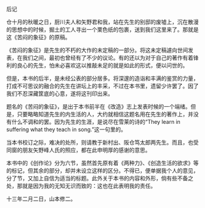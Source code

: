 后记

  

仓十月的秋暖之日，厨川夫人和矢野君和我，站在先生的别邸的废墟上，沉在散漫的思想中的时候，掘土的工人寻出一个栗色纸的包裹，送到我们这里来了。那就是这《苦闷的象征》的原稿。

《苦闷的象征》是先生的不朽的大作的未定稿的一部分。将这未定稿遽向世间发表，在我们之间，最初也曾经有了不少的议论。有的还以为对于自己的著作有着锋利的良心的先生，怕未必喜欢这以推敲未足的就是如此的形式，便以问世的。

但是，本书的后半，是未经公表的部分居多。将深邃的造诣和丰满的鉴赏的力量，打成不可思议的融合的先生在讲坛上的丰采，不过在本书里，遗留少许罢了。因了我们不忍深藏筐底的心意，遂将这刊印出来。

题名的《苦闷的象征》，是出于本书前半在《改造》志上发表时候的一个端绪。但是，只要略略知道先生的内生活的人，大约就相信这题名用在先生的著作上，并没有什么不调和的罢。因为先生的生涯，是说尽在雪莱的诗的“They learn in suffering what they teach in song.”这一句里的。

当本书校订之际，难决的处所，则请教于新村出、阪仓笃太郎两先生。而且，也受同窗的朋友矢野峰人氏的照应，都在此申明厚的感谢的意思。

本书中的《创作论》分为六节，虽然首先原有着《两种力》、《创造生活的欲求》等的标记，但其余的部分，却并未设立这样的区分。不得已，便单据我个人的意见，分了节，又加上自信为适当的标题。此外关于本书的内容和外形，倘有些不备之处，那就是因为我的无知无识而致的：这也在此表明我的责任。

  

十三年二月二日，山本修二。